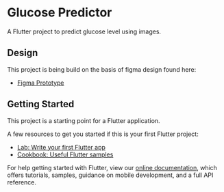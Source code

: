 # Glucose Predictor

A Flutter project to predict glucose level using images.


## Design

This project is being build on the basis of figma design found here:

- [Figma Prototype](https://www.figma.com/file/hhGVJOR1igYeJkYMQ8RyrM/MockupOfApp?node-id=794%3A3659)


## Getting Started

This project is a starting point for a Flutter application.

A few resources to get you started if this is your first Flutter project:

- [Lab: Write your first Flutter app](https://flutter.dev/docs/get-started/codelab)
- [Cookbook: Useful Flutter samples](https://flutter.dev/docs/cookbook)

For help getting started with Flutter, view our
[online documentation](https://flutter.dev/docs), which offers tutorials,
samples, guidance on mobile development, and a full API reference.
